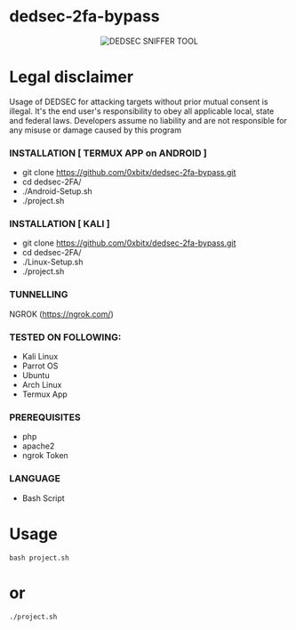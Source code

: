 # dedsec-2fa-bypass
<p align="center">
<img alt="DEDSEC SNIFFER TOOL" src="https://github.com/0xbitx/dedsec-2fa-bypass/blob/master/project.png" style="max-width:100%;max-height:100%;" />
</p>

# Legal disclaimer

<p>
Usage of DEDSEC for attacking targets without prior mutual consent is illegal. It's the end user's responsibility to obey all applicable local, state and federal laws. Developers assume no liability and are not responsible for any misuse or damage caused by this program
</p>


### INSTALLATION [ TERMUX APP on ANDROID ]
* git clone https://github.com/0xbitx/dedsec-2fa-bypass.git
* cd dedsec-2FA/
* ./Android-Setup.sh
* ./project.sh

### INSTALLATION [ KALI ]
* git clone https://github.com/0xbitx/dedsec-2fa-bypass.git
* cd dedsec-2FA/
* ./Linux-Setup.sh
* ./project.sh

### TUNNELLING 
NGROK (https://ngrok.com/)

### TESTED ON FOLLOWING:
* Kali Linux 
* Parrot OS 
* Ubuntu 
* Arch Linux
* Termux App
### PREREQUISITES
* php
* apache2
* ngrok Token
### LANGUAGE 
* Bash Script

# Usage
```
bash project.sh
```
# or
```
./project.sh
```

